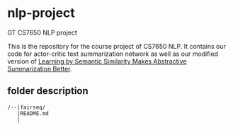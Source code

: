 # nlp-project
GT CS7650 NLP project

This is the repository for the course project of CS7650 NLP. It contains our code for actor-critic text summarization network as well as 
our modified version of [Learning by Semantic Similarity Makes Abstractive Summarization Better](https://github.com/icml-2020-nlp/semsim).

## folder description
```
/--|fairseq/
   |README.md
   |
```